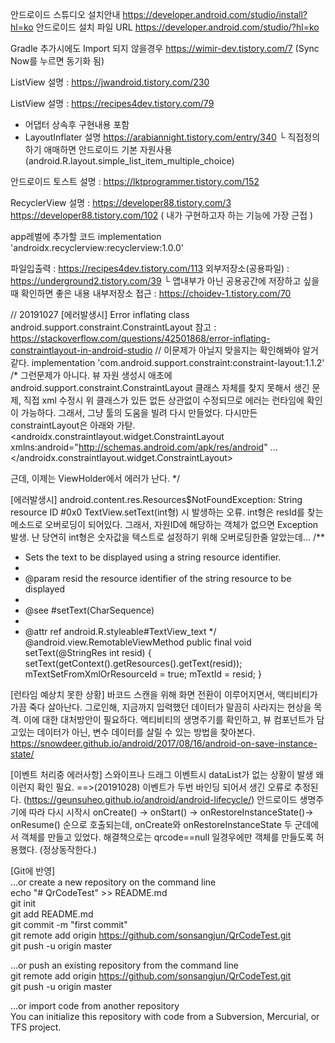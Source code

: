 안드로이드 스튜디오 설치안내 https://developer.android.com/studio/install?hl=ko
안드로이드 설치 파일 URL  https://developer.android.com/studio/?hl=ko

Gradle 추가시에도 Import 되지 않을경우 https://wimir-dev.tistory.com/7
(Sync Now를 누르면 동기화 됨)

ListView 설명 : https://jwandroid.tistory.com/230

ListView 설명 : https://recipes4dev.tistory.com/79
- 어댑터 상속후 구현내용 포함
- LayoutInflater 설명 https://arabiannight.tistory.com/entry/340
  └ 직접정의하기 애매하면 안드로이드 기본 자원사용(android.R.layout.simple_list_item_multiple_choice)
  
안드로이드 토스트 설명 : https://lktprogrammer.tistory.com/152

RecyclerView 설명 : 
https://developer88.tistory.com/3
https://developer88.tistory.com/102 ( 내가 구현하고자 하는 기능에 가장 근접 )

app레벌에 추가할 코드
 implementation 'androidx.recyclerview:recyclerview:1.0.0'
 
파일입출력 : https://recipes4dev.tistory.com/113
외부저장소(공용파일) : https://underground2.tistory.com/39
 └ 앱내부가 아닌 공용공간에 저장하고 싶을때 확인하면 좋은 내용
내부저장소 접근 : https://choidev-1.tistory.com/70
 
// 20191027
[에러발생시] Error inflating class android.support.constraint.ConstraintLayout
참고 : https://stackoverflow.com/questions/42501868/error-inflating-constraintlayout-in-android-studio
// 이문제가 아닐지 맞을지는 확인해봐야 알거같다.
implementation 'com.android.support.constraint:constraint-layout:1.1.2'
/*
 그런문제가 아니다. 뷰 자원 생성시 애초에 
 android.support.constraint.ConstraintLayout 클래스 자체를 찾지 못해서 생긴 문제, 직접 xml 수정시 
 위 클래스가 있든 없든 상관없이 수정되므로 에러는 런타임에 확인이 가능하다.
 그래서, 그냥 툴의 도움을 빌려 다시 만들었다. 다시만든 constraintLayout은 아래와 가탇.
 <androidx.constraintlayout.widget.ConstraintLayout xmlns:android="http://schemas.android.com/apk/res/android"
 ...
 </androidx.constraintlayout.widget.ConstraintLayout>
 
 근데, 이제는 ViewHolder에서 에러가 난다. 
*/


[에러발생시] android.content.res.Resources$NotFoundException: String resource ID #0x0
TextView.setText(int형) 시 발생하는 오류.
int형은 resId를 찾는 메소드로 오버로딩이 되어있다. 그래서, 자원ID에 해당하는 객체가 없으면 Exception발생.
난 당연히 int형은 숫자값을 텍스트로 설정하기 위해 오버로딩한줄 알았는데...
/**
 * Sets the text to be displayed using a string resource identifier.
 *
 * @param resid the resource identifier of the string resource to be displayed
 *
 * @see #setText(CharSequence)
 *
 * @attr ref android.R.styleable#TextView_text
 */
@android.view.RemotableViewMethod
public final void setText(@StringRes int resid) {
	setText(getContext().getResources().getText(resid));
	mTextSetFromXmlOrResourceId = true;
	mTextId = resid;
}


[런타임 예상치 못한 상황]
바코드 스캔을 위해 화면 전환이 이루어지면서, 액티비티가 가끔 죽다 살아난다.
그로인해, 지금까지 입력했던 데이터가 말끔히 사라지는 현상을 목격.
이에 대한 대처방안이 필요하다. 
액티비티의 생명주기를 확인하고, 뷰 컴포넌트가 담고있는 데이터가 아닌, 변수 데이터를 살릴 수 있는 방법을 찾아본다.
https://snowdeer.github.io/android/2017/08/16/android-on-save-instance-state/

[이벤트 처리중 에러사항]
스와이프나 드래그 이벤트시 dataList가 없는 상황이 발생 왜 이런지 확인 필요.
==>(20191028) 이벤트가 두번 바인딩 되어서 생긴 오류로 추정된다. (https://geunsuheo.github.io/android/android-lifecycle/)
    안드로이드 생명주기에 따라 다시 시작시 onCreate() -> onStart() -> onRestoreInstanceState()-> onResume()
	순으로 호출되는데, onCreate와 onRestoreInstanceState 두 군데에서 객체를 만들고 있었다. 
	해결책으로는 qrcode==null 일경우에만 객체를 만들도록 허용했다. (정상동작한다.)
	
	

[Git에 반영]  
…or create a new repository on the command line  
echo "# QrCodeTest" >> README.md  
git init  
git add README.md  
git commit -m "first commit"  
git remote add origin https://github.com/sonsangjun/QrCodeTest.git  
git push -u origin master  

…or push an existing repository from the command line  
git remote add origin https://github.com/sonsangjun/QrCodeTest.git  
git push -u origin master  

…or import code from another repository  
You can initialize this repository with code from a Subversion, Mercurial, or TFS project.  
